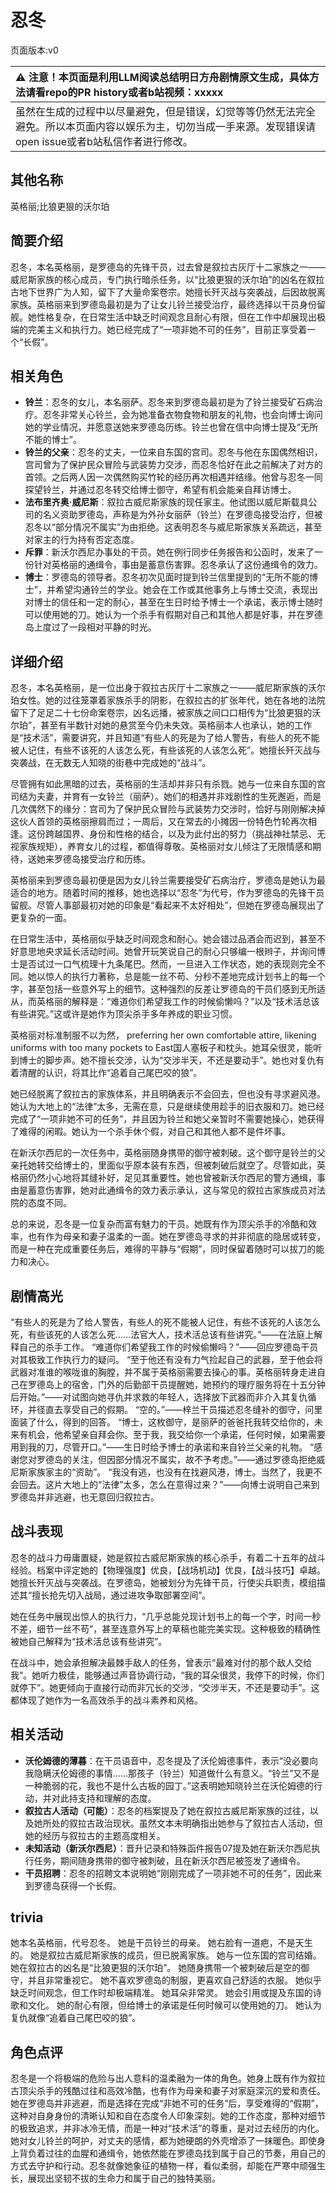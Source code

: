 # 忍冬
页面版本:v0
 

| :warning: 注意！本页面是利用LLM阅读总结明日方舟剧情原文生成，具体方法请看repo的PR history或者b站视频：xxxxx           |
|:----------------------------|
| 虽然在生成的过程中以尽量避免，但是错误，幻觉等等仍然无法完全避免。所以本页面内容以娱乐为主，切勿当成一手来源。发现错误请open issue或者b站私信作者进行修改。|



## 其他名称
英格丽;比狼更狠的沃尔珀
## 简要介绍
忍冬，本名英格丽，是罗德岛的先锋干员，过去曾是叙拉古灰厅十二家族之一——威尼斯家族的核心成员，专门执行暗杀任务，以“比狼更狠的沃尔珀”的凶名在叙拉古地下世界广为人知，留下了大量命案卷宗。她擅长歼灭战与突袭战，后因故脱离家族。英格丽来到罗德岛最初是为了让女儿铃兰接受治疗，最终选择以干员身份留舰。她性格复杂，在日常生活中缺乏时间观念且耐心有限，但在工作中却展现出极端的完美主义和执行力。她已经完成了“一项非她不可的任务”，目前正享受着一个“长假”。
## 相关角色
-   **铃兰**：忍冬的女儿，本名丽萨。忍冬来到罗德岛最初是为了铃兰接受矿石病治疗。忍冬非常关心铃兰，会为她准备衣物食物和朋友的礼物，也会向博士询问她的学业情况，并愿意送她来罗德岛历练。铃兰也曾在信中向博士提及“无所不能的博士”。
-   **铃兰的父亲**：忍冬的丈夫，一位来自东国的宫司。忍冬与他在东国偶然相识，宫司曾为了保护民众冒险与武装势力交涉，而忍冬恰好在此之前解决了对方的首领。之后两人因一次偶然购买竹轮的经历再次相遇并结缘。他曾与忍冬一同探望铃兰，并通过忍冬转交给博士御守，希望有机会能亲自拜访博士。
-   **法布里齐奥·威尼斯**：叙拉古威尼斯家族的现任家主。他试图以威尼斯载具公司的名义资助罗德岛，声称是为外孙女丽萨（铃兰）在罗德岛接受治疗，但被忍冬以“部分情况不属实”为由拒绝。这表明忍冬与威尼斯家族关系疏远，甚至对家主的行为持有否定态度。
-   **斥罪**：新沃尔西尼办事处的干员。她在例行同步任务报告和公函时，发来了一份针对英格丽的通缉令，事由是蓄意伤害罪。忍冬承认了这份通缉令的效力。
-   **博士**：罗德岛的领导者。忍冬初次见面时提到铃兰信里提到的“无所不能的博士”，并希望沟通铃兰的学业。她会在工作或其他事务上与博士交流，表现出对博士的信任和一定的耐心，甚至在生日时给予博士一个承诺，表示博士随时可以使用她的刀。她认为一个杀手有假期对自己和其他人都是好事，并在罗德岛上度过了一段相对平静的时光。
## 详细介绍
忍冬，本名英格丽，是一位出身于叙拉古灰厅十二家族之一——威尼斯家族的沃尔珀女性。她的过往笼罩着家族杀手的阴影，在叙拉古的扩张年代，她在各地的法院留下了足足二十七份命案卷宗，凶名远播，被家族之间口口相传为“比狼更狠的沃尔珀”，甚至有半数针对她的悬赏至今仍未失效。英格丽本人也承认，她的工作是“技术活”，需要讲究，并且知道“有些人的死是为了给人警告，有些人的死不能被人记住，有些不该死的人该怎么死，有些该死的人该怎么死”。她擅长歼灭战与突袭战，在无数无人知晓的街巷中完成她的“战斗”。

尽管拥有如此黑暗的过去，英格丽的生活却并非只有杀戮。她与一位来自东国的宫司结为夫妻，并育有一女铃兰（丽萨）。她们的相遇并非戏剧性的生死邂逅，而是几次偶然下的缘分：宫司为了保护民众冒险与武装势力交涉时，恰好与刚刚解决掉这伙人首领的英格丽擦肩而过；一周后，又在常去的小摊因一份特色竹轮再次相逢。这份跨越国界、身份和性格的结合，以及为此付出的努力（挑战神社禁忌、无视家族规矩），养育女儿的过程，都值得尊敬。英格丽对女儿倾注了无限情感和期待，送她来罗德岛接受治疗和历练。

英格丽来到罗德岛最初便是因为女儿铃兰需要接受矿石病治疗，罗德岛是她认为最适合的地方。随着时间的推移，她也选择以“忍冬”为代号，作为罗德岛的先锋干员留舰。尽管人事部最初对她的印象是“看起来不太好相处”，但她在罗德岛展现出了更复杂的一面。

在日常生活中，英格丽似乎缺乏时间观念和耐心。她会错过品酒会而迟到，甚至不好意思地央求延长活动时间。她曾开玩笑说自己的耐心只够编一根辫子，并询问博士是否试过一口气梳理十九条尾巴。然而，一旦进入工作状态，她的表现则完全不同。她以惊人的执行力著称，总是能一丝不苟、分秒不差地完成计划书上的每一个字，甚至包括一些意外写上的细节。这种强烈的反差让罗德岛的干员们感到无所适从，而英格丽的解释是：“难道你们希望我工作的时候偷懒吗？”以及“技术活总该有些讲究。”这或许是她作为顶尖杀手多年养成的职业习惯。

英格丽对标准制服不以为然， preferring her own comfortable attire, likening uniforms with too many pockets to East国人塞板子和枕头。她耳朵很灵，能听到博士的脚步声。她不擅长交涉，认为“交涉半天，不还是要动手”。她也对复仇有着清醒的认识，将其比作“追着自己尾巴咬的狼”。

她已经脱离了叙拉古的家族体系，并且明确表示不会回去，但也没有寻求避风港。她认为大地上的“法律”太多，无需在意，只是继续使用趁手的旧衣服和刀。她已经完成了“一项非她不可的任务”，并且因为铃兰和她父亲暂时不需要她操心，她获得了难得的闲暇。她认为一个杀手休个假，对自己和其他人都不是件坏事。

在新沃尔西尼的一次任务中，英格丽随身携带的御守被刺破。这个御守是铃兰的父亲托她转交给博士的，里面似乎原本装有东西，但被刺破后就空了。尽管如此，英格丽仍然小心地将其缝补好，足见其重要性。她也曾被新沃尔西尼的警方通缉，事由是蓄意伤害罪，她对此通缉令的效力表示承认，这与常见的叙拉古家族成员对法院的态度不同。

总的来说，忍冬是一位复杂而富有魅力的干员。她既有作为顶尖杀手的冷酷和效率，也有作为母亲和妻子温柔的一面。她在罗德岛寻求的并非彻底的隐居或转变，而是一种在完成重要任务后，难得的平静与“假期”，同时保留着随时可以拔刀的能力和决心。
## 剧情高光
“有些人的死是为了给人警告，有些人的死不能被人记住，有些不该死的人该怎么死，有些该死的人该怎么死......法官大人，技术活总该有些讲究。”——在法庭上解释自己的杀手工作。
“难道你们希望我工作的时候偷懒吗？”——回应罗德岛干员对其极致工作执行力的疑问。
“至于他还有没有力气捡起自己的武器，至于他会将武器对准谁的喉咙谁的胸膛，并不属于英格丽需要去操心的事。英格丽转身走进自己在罗德岛上的宿舍，门外的后勤部干员提醒她，她预约的理疗服务将在十五分钟后开始。”——对试图向她寻仇并求救的年轻人，选择放下武器而非介入其复仇循环，并径直去享受自己的假期。
“空的。”——梓兰干员描述忍冬缝补的御守，问里面装了什么，得到的回答。
“博士，这枚御守，是丽萨的爸爸托我转交给你的，未来有机会，他希望亲自拜会你。至于我，我交给你一个承诺，任何时候，如果需要用到我的刀，尽管开口。”——生日时给予博士的承诺和来自铃兰父亲的礼物。
“感谢您对罗德岛的关注，但因部分情况不属实，故不予考虑。”——通过罗德岛拒绝威尼斯家族家主的“资助”。
“我没有逃，也没有在找避风港，博士。当然了，我更不会回去。这片大地上的“法律”太多，怎么在意得过来？”——向博士说明自己来到罗德岛并非逃避，也无意回归叙拉古。
## 战斗表现
忍冬的战斗力毋庸置疑，她是叙拉古威尼斯家族的核心杀手，有着二十五年的战斗经验。档案中评定她的【物理强度】优良，【战场机动】优良，【战斗技巧】卓越。她擅长歼灭战与突袭战。在罗德岛，她被划分为先锋干员，行使尖兵职责，模组描述其“擅长抢先切入战局，通过进攻争取部署空间”。

她在任务中展现出惊人的执行力，“几乎总能兑现计划书上的每一个字，时间一秒不差，细节一丝不苟”，甚至连意外写上的草稿也能完美实现。这种极致的精确性被她自己解释为“技术活总该有些讲究”。

在战斗中，她会承担解决最棘手敌人的任务，曾表示“最难对付的那个敌人交给我”。她听力极佳，能够通过声音协调行动，“我的耳朵很灵，我停下的时候，你们就停下”。她更倾向于直接行动而非冗长的交涉，“交涉半天，不还是要动手”。这都体现了她作为一名高效杀手的战斗素养和风格。
## 相关活动
-   **沃伦姆德的薄暮**：在干员语音中，忍冬提及了沃伦姆德事件，表示“没必要向我隐瞒沃伦姆德的事情......那孩子（铃兰）知道做什么有意义。“铃兰”又不是一种脆弱的花，我也不是什么古板的园丁。”这表明她知晓铃兰在沃伦姆德的行动，并对此持支持和理解的态度。
-   **叙拉古人活动（可能）**：忍冬的档案提及了她在叙拉古威尼斯家族的过往，以及她所处的叙拉古政治现状。虽然文本未明确指出她参与了叙拉古人活动，但她的经历与叙拉古的主题高度相关。
-   **未知活动（新沃尔西尼）**：晋升记录和特殊函件报告07提及她在新沃尔西尼执行任务，期间随身携带的御守被刺破，且在新沃尔西尼被签发了通缉令。
-   **干员招聘**：忍冬的招聘文本说明她“刚刚完成了一项非她不可的任务”，因此来到罗德岛获得一个长假。
## trivia
她本名英格丽，代号忍冬。
她是干员铃兰的母亲。
她右脸有一道疤，不是天生的。
她是叙拉古威尼斯家族的成员，但已脱离家族。
她与一位东国的宫司结婚。
她在叙拉古的凶名是“比狼更狠的沃尔珀”。
她随身携带一个被刺破后是空的御守，并且非常重视它。
她不喜欢罗德岛的制服，更喜欢自己舒适的衣服。
她似乎缺乏时间观念，但工作时却极端精准。
她耳朵非常灵。
她会引用或提及东国的诗歌和文化。
她的耐心有限，但给博士的承诺是任何时候可以使用她的刀。
她认为复仇就像“追着自己尾巴咬的狼”。
## 角色点评
忍冬是一个将极端的危险与出人意料的温柔融为一体的角色。她身上既有作为叙拉古顶尖杀手的残酷过往和高效冷酷，也有作为母亲和妻子对家庭深沉的爱和责任。她在罗德岛并非逃避，而是选择在完成“非她不可的任务”后，享受难得的“假期”，这种对自身身份的清晰认知和自在态度令人印象深刻。她的工作态度，那种对细节的极致追求，并非冰冷无情，而是一种对“技术活”的尊重，是对过去经历的内化。她对女儿铃兰的呵护，对丈夫的感情，都为她硬朗的外壳增添了一抹暖色。即使身上背负着过往的血腥和通缉令，她依然能在罗德岛找到属于自己的节奏，用自己的方式去守护和行动。忍冬就像她象征的植物一样，看似柔弱，却能在严寒中顽强生长，展现出坚韧不拔的生命力和属于自己的独特美丽。